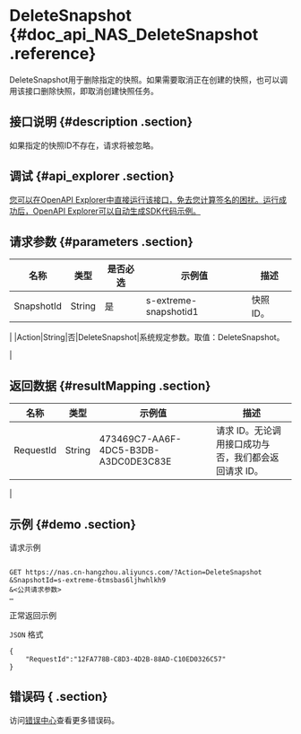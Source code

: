 # DeleteSnapshot {#doc_api_NAS_DeleteSnapshot .reference}

DeleteSnapshot用于删除指定的快照。如果需要取消正在创建的快照，也可以调用该接口删除快照，即取消创建快照任务。

## 接口说明 {#description .section}

如果指定的快照ID不存在，请求将被忽略。

## 调试 {#api_explorer .section}

[您可以在OpenAPI Explorer中直接运行该接口，免去您计算签名的困扰。运行成功后，OpenAPI Explorer可以自动生成SDK代码示例。](https://api.aliyun.com/#product=NAS&api=DeleteSnapshot&type=RPC&version=2017-06-26)

## 请求参数 {#parameters .section}

|名称|类型|是否必选|示例值|描述|
|--|--|----|---|--|
|SnapshotId|String|是|s-extreme-snapshotid1|快照 ID。

 |
|Action|String|否|DeleteSnapshot|系统规定参数。取值：DeleteSnapshot。

 |

## 返回数据 {#resultMapping .section}

|名称|类型|示例值|描述|
|--|--|---|--|
|RequestId|String|473469C7-AA6F-4DC5-B3DB-A3DC0DE3C83E|请求 ID。无论调用接口成功与否，我们都会返回请求 ID。

 |

## 示例 {#demo .section}

请求示例

``` {#request_demo}

GET https://nas.cn-hangzhou.aliyuncs.com/?Action=DeleteSnapshot
&SnapshotId=s-extreme-6tmsbas6ljhwhlkh9
&<公共请求参数>
…

```

正常返回示例

`JSON` 格式

``` {#json_return_success_demo}
{
	"RequestId":"12FA778B-C8D3-4D2B-88AD-C10ED0326C57"
}
```

## 错误码 { .section}

访问[错误中心](https://error-center.aliyun.com/status/product/NAS)查看更多错误码。

